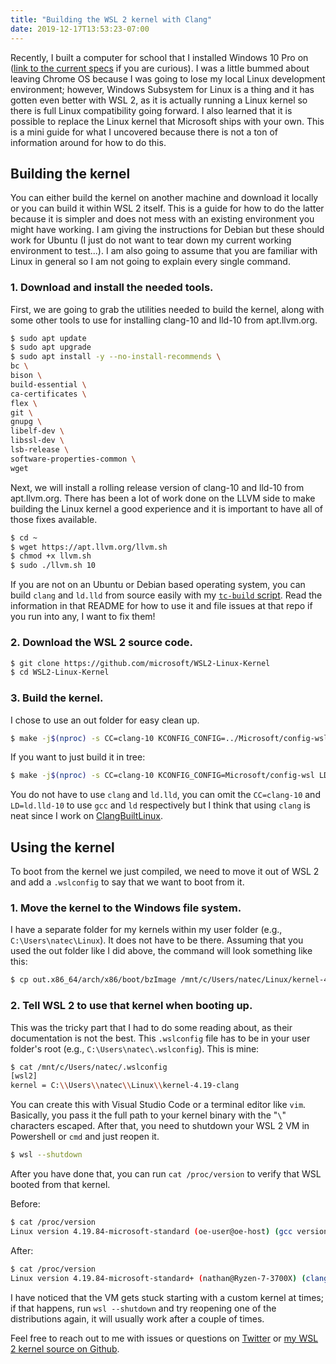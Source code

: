 ```yaml
---
title: "Building the WSL 2 kernel with Clang"
date: 2019-12-17T13:53:23-07:00
---
```


Recently, I built a computer for school that I installed Windows 10 Pro on ([link to the current specs](https://pcpartpicker.com/list/ZcFqHB) if you are curious). I was a little bummed about leaving Chrome OS because I was going to lose my local Linux development environment; however, Windows Subsystem for Linux is a thing and it has gotten even better with WSL 2, as it is actually running a Linux kernel so there is full Linux compatibility going forward. I also learned that it is possible to replace the Linux kernel that Microsoft ships with your own. This is a mini guide for what I uncovered because there is not a ton of information around for how to do this.

## Building the kernel

You can either build the kernel on another machine and download it locally or you can build it within WSL 2 itself. This is a guide for how to do the latter because it is simpler and does not mess with an existing environment you might have working. I am giving the instructions for Debian but these should work for Ubuntu (I just do not want to tear down my current working environment to test...). I am also going to assume that you are familiar with Linux in general so I am not going to explain every single command.

### 1. Download and install the needed tools.

First, we are going to grab the utilities needed to build the kernel, along with some other tools to use for installing clang-10 and lld-10 from apt.llvm.org.

```bash
$ sudo apt update
$ sudo apt upgrade
$ sudo apt install -y --no-install-recommends \
bc \
bison \
build-essential \
ca-certificates \
flex \
git \
gnupg \
libelf-dev \
libssl-dev \
lsb-release \
software-properties-common \
wget
```

Next, we will install a rolling release version of clang-10 and lld-10 from apt.llvm.org. There has been a lot of work done on the LLVM side to make building the Linux kernel a good experience and it is important to have all of those fixes available.

```bash
$ cd ~
$ wget https://apt.llvm.org/llvm.sh
$ chmod +x llvm.sh
$ sudo ./llvm.sh 10
```

If you are not on an Ubuntu or Debian based operating system, you can build `clang` and `ld.lld` from source easily with my [`tc-build` script](https://github.com/ClangBuiltLinux/tc-build). Read the information in that README for how to use it and file issues at that repo if you run into any, I want to fix them!

### 2. Download the WSL 2 source code.

```bash
$ git clone https://github.com/microsoft/WSL2-Linux-Kernel
$ cd WSL2-Linux-Kernel
```

### 3. Build the kernel.

I chose to use an out folder for easy clean up.

```bash
$ make -j$(nproc) -s CC=clang-10 KCONFIG_CONFIG=../Microsoft/config-wsl LD=ld.lld-10 O=out.x86_64 distclean olddefconfig all
```

If you want to just build it in tree:

```bash
$ make -j$(nproc) -s CC=clang-10 KCONFIG_CONFIG=Microsoft/config-wsl LD=ld.lld-10 distclean olddefconfig all
```

You do not have to use `clang` and `ld.lld`, you can omit the `CC=clang-10` and `LD=ld.lld-10` to use `gcc` and `ld` respectively but I think that using `clang` is neat since I work on [ClangBuiltLinux](https://github.com/ClangBuiltLinux).

## Using the kernel

To boot from the kernel we just compiled, we need to move it out of WSL 2 and add a `.wslconfig` to say that we want to boot from it.

### 1. Move the kernel to the Windows file system.

I have a separate folder for my kernels within my user folder (e.g., `C:\Users\natec\Linux`). It does not have to be there. Assuming that you used the out folder like I did above, the command will look something like this:

```bash
$ cp out.x86_64/arch/x86/boot/bzImage /mnt/c/Users/natec/Linux/kernel-4.19-clang
```

### 2. Tell WSL 2 to use that kernel when booting up.

This was the tricky part that I had to do some reading about, as their documentation is not the best. This `.wslconfig` file has to be in your user folder's root (e.g., `C:\Users\natec\.wslconfig`). This is mine:

```bash
$ cat /mnt/c/Users/natec/.wslconfig
[wsl2]
kernel = C:\\Users\\natec\\Linux\\kernel-4.19-clang
```

You can create this with Visual Studio Code or a terminal editor like `vim`. Basically, you pass it the full path to your kernel binary with the "`\`" characters escaped. After that, you need to shutdown your WSL 2 VM in Powershell or `cmd` and just reopen it.

```bash
$ wsl --shutdown
```

After you have done that, you can run `cat /proc/version` to verify that WSL booted from that kernel.

Before:

```bash
$ cat /proc/version
Linux version 4.19.84-microsoft-standard (oe-user@oe-host) (gcc version 8.2.0 (GCC)) #1 SMP Wed Nov 13 11:44:37 UTC 2019
```

After:

```bash
$ cat /proc/version
Linux version 4.19.84-microsoft-standard+ (nathan@Ryzen-7-3700X) (clang version 10.0.0-+20191217115131+ddd0bb8dba2-1~exp1~20191217105722.470) #1 SMP Tue Dec 17 17:15:48 MST 2019
```

I have noticed that the VM gets stuck starting with a custom kernel at times; if that happens, run `wsl --shutdown` and try reopening one of the distributions again, it will usually work after a couple of times.

Feel free to reach out to me with issues or questions on [Twitter](https://twitter.com/nathanchance) or [my WSL 2 kernel source on Github](https://github.com/nathanchance/WSL2-Linux-Kernel).
